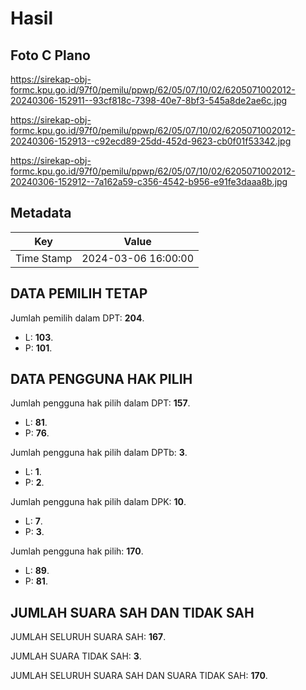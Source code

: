 # Hasil

## Foto C Plano

https://sirekap-obj-formc.kpu.go.id/97f0/pemilu/ppwp/62/05/07/10/02/6205071002012-20240306-152911--93cf818c-7398-40e7-8bf3-545a8de2ae6c.jpg

https://sirekap-obj-formc.kpu.go.id/97f0/pemilu/ppwp/62/05/07/10/02/6205071002012-20240306-152913--c92ecd89-25dd-452d-9623-cb0f01f53342.jpg

https://sirekap-obj-formc.kpu.go.id/97f0/pemilu/ppwp/62/05/07/10/02/6205071002012-20240306-152912--7a162a59-c356-4542-b956-e91fe3daaa8b.jpg


## Metadata

| Key        | Value               |
| ---------- | ------------------- |
| Time Stamp | 2024-03-06 16:00:00 |


## DATA PEMILIH TETAP

Jumlah pemilih dalam DPT: **204**.
 * L: **103**.
 * P: **101**.

## DATA PENGGUNA HAK PILIH

Jumlah pengguna hak pilih dalam DPT: **157**.
 * L: **81**.
 * P: **76**.

Jumlah pengguna hak pilih dalam DPTb: **3**.
 * L: **1**.
 * P: **2**.

Jumlah pengguna hak pilih dalam DPK: **10**.
 * L: **7**.
 * P: **3**.

Jumlah pengguna hak pilih: **170**.
 * L: **89**.
 * P: **81**.

## JUMLAH SUARA SAH DAN TIDAK SAH

JUMLAH SELURUH SUARA SAH: **167**.

JUMLAH SUARA TIDAK SAH: **3**.

JUMLAH SELURUH SUARA SAH DAN SUARA TIDAK SAH: **170**.


